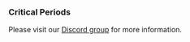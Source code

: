 ### Critical Periods

Please visit our [Discord group](https://discord.com/invite/S395AqN) for more information.

